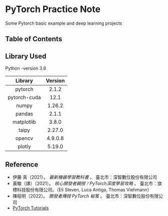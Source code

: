 # PyTorch Practice Note
Some Pytorch basic example and deep learning projects

## Table of Contents



## Library Used

Python -version 3.8

|   Library    | Version |
| :----------: | :-----: |
|   pytorch    |  2.1.2  |
| pytorch-cuda |  12.1   |
|    numpy     | 1.26.2  |
|    pandas    |  2.1.1  |
|  matplotlib  |  3.8.0  |
|    taipy     | 2.27.0  |
|    opencv    | 4.9.0.8 |
|    plotly    | 5.19.0  |



## Reference

 - 伊藤 真（2021）。 *最新機器學習教科書* 。 臺北市：深智數位股份有限公司
 - 黃駿（譯）（2021）。 *核心開發者親授！PyTorch深度學習攻略* 。 臺北市：旗標科技股份有限公司。（Eli Steven, Luca Antiga, Thomas Viehmann）
 - 陳昭明（2022）。 *開發者傳授 PyTorch 秘笈* 。 臺北市：深智數位股份有限公司
 - [PyTorch Tutorials](https://pytorch.org/tutorials/) 
